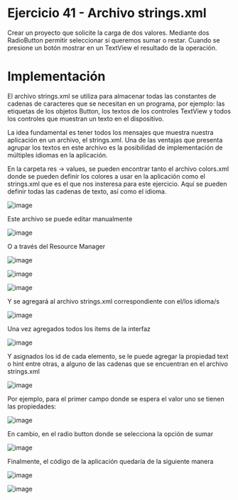 # Ejercicio 41 - Archivo strings.xml
Crear un proyecto que solicite la carga de dos valores. Mediante dos RadioButton permitir seleccionar si queremos sumar o restar. Cuando se presione un botón mostrar en un TextView el resultado de la operación.
# Implementación
El archivo strings.xml se utiliza para almacenar todas las constantes de cadenas de caracteres que se necesitan en un programa, por ejemplo: las etiquetas de los objetos Button, los textos de los controles TextView y todos los controles que muestran un texto en el dispositivo.

La idea fundamental es tener todos los mensajes que muestra nuestra aplicación en un archivo, el strings.xml. Una de las ventajas que presenta agrupar los textos en este archivo es la posibilidad de implementación de múltiples idiomas en la aplicación.

En la carpeta res -> values, se pueden encontrar tanto el archivo colors.xml donde se pueden definir los colores a usar en la aplicación como el strings.xml que es el que nos insteresa para este ejercicio. Aquí se pueden definir todas las cadenas de texto, así como el idioma.

![image](https://user-images.githubusercontent.com/110379/218599029-955a4310-6b92-4523-9531-048eadd965a9.png)

Este archivo se puede editar manualmente

![image](https://user-images.githubusercontent.com/110379/218599049-c0454871-026e-43ea-9f10-825df6f18c39.png)

O a través del Resource Manager

![image](https://user-images.githubusercontent.com/110379/218599072-6c0a9d57-73e8-49f8-be7c-fb87bbc04756.png)

![image](https://user-images.githubusercontent.com/110379/218599078-8fb5df88-8d7e-4323-970b-c0abd6da1c88.png)

![image](https://user-images.githubusercontent.com/110379/218599092-aa504bbf-335e-486b-8ae8-a3763261a128.png)

Y se agregará al archivo strings.xml correspondiente con el/los idioma/s

![image](https://user-images.githubusercontent.com/110379/218599103-0c77ca01-a033-4b57-85e8-471e9618f363.png)

Una vez agregados todos los ítems de la interfaz

![image](https://user-images.githubusercontent.com/110379/218599115-bf83ce93-5f38-4fa7-928c-1eed8ecb2346.png)

Y asignados los id de cada elemento, se le puede agregar la propiedad text o hint entre otras, a alguno de las cadenas que se encuentran en el archivo strings.xml

![image](https://user-images.githubusercontent.com/110379/218599131-5ff1c452-3990-43b0-9ae3-7e78b36488db.png)

Por ejemplo, para el primer campo donde se espera el valor uno se tienen las propiedades:

![image](https://user-images.githubusercontent.com/110379/218599145-9adf3538-4e26-465b-b2fa-20e065b57a75.png)

En cambio, en el radio button donde se selecciona la opción de sumar

![image](https://user-images.githubusercontent.com/110379/218599163-62df5a80-fea6-40e0-9840-a958348c245f.png)

Finalmente, el código de la aplicación quedaría de la siguiente manera

![image](https://user-images.githubusercontent.com/110379/218599178-fa829f45-a0c2-4dd4-ad83-4b59f9ba2a7d.png)

![image](https://user-images.githubusercontent.com/110379/218599235-cf6e78b4-f630-4048-a92e-6654a862d263.png)



